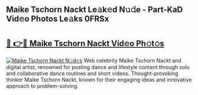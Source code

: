 ## Maike Tschorn Nackt Le𝚊k𝚎d N𝚞𝚍e - Part-KaD Vid𝚎o Photos Le𝚊ks 0FRSx

# <h2><a href="http://fb03ljy.evod.top/?m=Maike+Tschorn+Nackt">🔗 👉🔴 Maike Tschorn Nackt Vid𝚎o Ph𝚘t𝚘s</a></h2>

[![Maike Tschorn Nackt N𝚞d𝚎s](https://i.imgur.com/8V9OHl7.gif)](http://fb03ljy.evod.top/?m=Maike+Tschorn+Nackt)
Web celebrity Maike Tschorn Nackt and digital artist, renowned for posting dance and lifestyle content through solo and collaborative dance routines and short videos. Thought-provoking thinker Maike Tschorn Nackt, known for their engaging ideas and innovative approach to problem-solving. 
